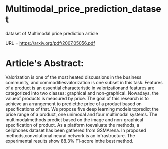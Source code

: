 # Multimodal_price_prediction_dataset
dataset of Multimodal price prediction article


URL = https://arxiv.org/pdf/2007.05056.pdf

# Article's Abstract:

Valorization is one of the most heated discussions in the business community, and commoditiesvalorization is one subset in this task. Features of a product is an essential characteristic in valorizationand features are categorized into two classes:  graphical and non-graphical.  Nowadays, the valueof products is measured by price. The goal of this research is to achieve an arrangement to predictthe price of a product based on specifications of that.  We propose five deep learning models topredict the price range of a product, one unimodal and four multimodal systems. The multimodalmethods predict based on the image and non-graphical specification of product.  As a platform toevaluate the methods, a cellphones dataset has been gathered from GSMArena. In proposed methods,convolutional neural network is an infrastructure. The experimental results show 88.3% F1-score inthe best method.
